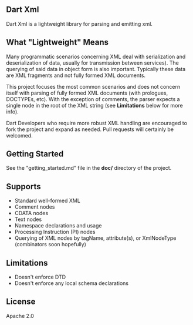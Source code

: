 ## Dart Xml ##
Dart Xml is a lightweight library for parsing and emitting xml.

## What "Lightweight" Means ##
Many programmatic scenarios concerning XML deal with serialization and
deserialization of data, usually for transmission between services). 
The querying of said data in object form is also important.  Typically 
these data are XML fragments and not fully formed XML documents. 

This project focuses the most common scenarios and does not concern itself with 
parsing of fully formed XML documents (with prologues, DOCTYPEs, etc). With the 
exception of comments, the parser expects a single node in the root of the XML
string (see **Limitations** below for more info).

Dart Developers who require more robust XML handling are encouraged to fork the
project and expand as needed.  Pull requests will certainly be welcomed.

## Getting Started ##
See the "getting_started.md" file in the **doc/** directory of the project.

## Supports ##
* Standard well-formed XML
* Comment nodes
* CDATA nodes
* Text nodes
* Namespace declarations and usage
* Processing Instruction (PI) nodes
* Querying of XML nodes by tagName, attribute(s), or XmlNodeType (combinators
soon hopefully)

## Limitations ##
* Doesn't enforce DTD
* Doesn't enforce any local schema declarations

## License ##
Apache 2.0